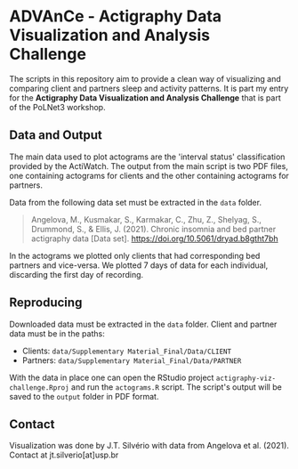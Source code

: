# ADVAnCe - Actigraphy Data Visualization and Analysis Challenge

The scripts in this repository aim to provide a clean way of visualizing and comparing client and partners sleep and activity patterns. It is part my entry for the **Actigraphy Data Visualization and Analysis Challenge** that is part of the PoLNet3 workshop.

## Data and Output

The main data used to plot actograms are the 'interval status' classification provided by the ActiWatch. The output from the main script is two PDF files, one containing actograms for clients and the other containing actograms for partners.

Data from the following data set must be extracted in the `data` folder. 

> Angelova, M., Kusmakar, S., Karmakar, C., Zhu, Z., Shelyag, S., Drummond, S., & Ellis, J. (2021). Chronic insomnia and bed partner actigraphy data [Data set]. https://doi.org/10.5061/dryad.b8gtht7bh

In the actograms we plotted only clients that had corresponding bed partners and vice-versa. We plotted 7 days of data for each individual, discarding the first day of recording. 


## Reproducing

Downloaded data must be extracted in the `data` folder.  Client and partner data must be in the paths:

- Clients: `data/Supplementary Material_Final/Data/CLIENT`
- Partners: `data/Supplementary Material_Final/Data/PARTNER`

With the data in place one can open the RStudio project `actigraphy-viz-challenge.Rproj` and run the `actograms.R` script. The script's output will be saved to the `output` folder in PDF format. 

## Contact

Visualization was done by J.T. Silvério with data from Angelova et al. (2021). Contact at jt.silverio[at]usp.br
